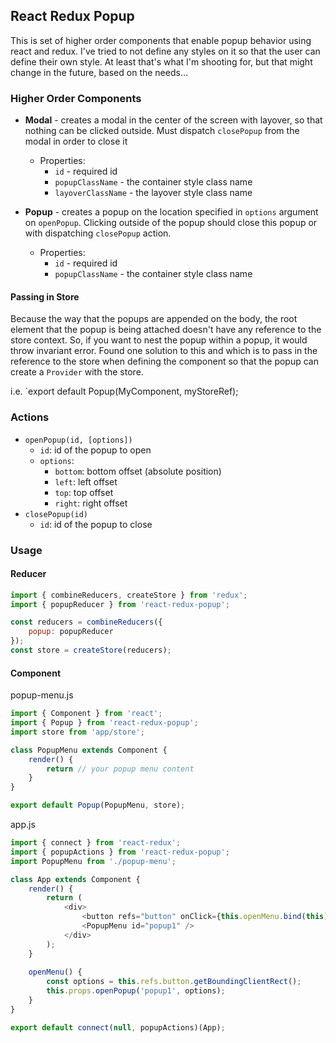 ## React Redux Popup

This is set of higher order components that enable popup behavior using react and redux.  I've tried to not define any styles on it so that the user can define their own style.  At least that's what I'm shooting for, but that might change in the future, based on the needs...

### Higher Order Components
 - **Modal** - creates a modal in the center of the screen with layover, so that nothing can be clicked outside.  Must dispatch `closePopup` from the modal in order to close it
   - Properties:
     - `id` - required id
     - `popupClassName` - the container style class name
     - `layoverClassName` - the layover style class name

 - **Popup** - creates a popup on the location specified in `options` argument on `openPopup`.  Clicking outside of the popup should close this popup or with dispatching `closePopup` action.
   - Properties:
     - `id` - required id
     - `popupClassName` - the container style class name

#### Passing in Store

Because the way that the popups are appended on the body, the root element that the popup is being attached doesn't have any reference to the store context.  So, if you want to nest the popup within a popup, it would throw invariant error.  Found one solution to this and which is to pass in the reference to the store when defining the component so that the popup can create a `Provider` with the store.

i.e. `export default Popup(MyComponent, myStoreRef);

### Actions
 - `openPopup(id, [options])`
    - `id`: id of the popup to open
    - `options`:
      - `bottom`: bottom offset (absolute position)
      - `left`: left offset
      - `top`: top offset
      - `right`: right offset
 - `closePopup(id)`
    - `id`: id of the popup to close

### Usage

#### Reducer
```javascript
import { combineReducers, createStore } from 'redux';
import { popupReducer } from 'react-redux-popup';

const reducers = combineReducers({
    popup: popupReducer
});
const store = createStore(reducers);
```

#### Component

popup-menu.js
```javascript
import { Component } from 'react';
import { Popup } from 'react-redux-popup';
import store from 'app/store';

class PopupMenu extends Component {
    render() {
        return // your popup menu content
    }
}

export default Popup(PopupMenu, store);
```

app.js
```javascript
import { connect } from 'react-redux';
import { popupActions } from 'react-redux-popup';
import PopupMenu from './popup-menu';

class App extends Component {
    render() {
        return (
            <div>
                <button refs="button" onClick={this.openMenu.bind(this)} />
                <PopupMenu id="popup1" />
            </div>
        );
    }
    
    openMenu() {
        const options = this.refs.button.getBoundingClientRect();
        this.props.openPopup('popup1', options);
    }
}

export default connect(null, popupActions)(App);
```
